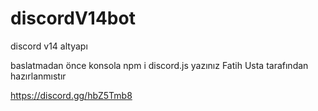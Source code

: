 # discordV14bot
discord v14 altyapı 

baslatmadan önce konsola npm i discord.js yazınız
Fatih Usta tarafından hazırlanmıstır 

https://discord.gg/hbZ5Tmb8
